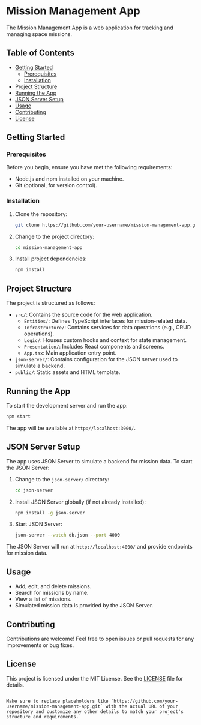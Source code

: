 # Mission Management App

The Mission Management App is a web application for tracking and managing space missions.

## Table of Contents
- [Getting Started](#getting-started)
  - [Prerequisites](#prerequisites)
  - [Installation](#installation)
- [Project Structure](#project-structure)
- [Running the App](#running-the-app)
- [JSON Server Setup](#json-server-setup)
- [Usage](#usage)
- [Contributing](#contributing)
- [License](#license)

## Getting Started

### Prerequisites

Before you begin, ensure you have met the following requirements:
- Node.js and npm installed on your machine.
- Git (optional, for version control).

### Installation

1. Clone the repository:
   ```sh
   git clone https://github.com/your-username/mission-management-app.git
   ```

2. Change to the project directory:
   ```sh
   cd mission-management-app
   ```

3. Install project dependencies:
   ```sh
   npm install
   ```

## Project Structure

The project is structured as follows:

- `src/`: Contains the source code for the web application.
  - `Entities/`: Defines TypeScript interfaces for mission-related data.
  - `Infrastructure/`: Contains services for data operations (e.g., CRUD operations).
  - `Logic/`: Houses custom hooks and context for state management.
  - `Presentation/`: Includes React components and screens.
  - `App.tsx`: Main application entry point.
- `json-server/`: Contains configuration for the JSON server used to simulate a backend.
- `public/`: Static assets and HTML template.

## Running the App

To start the development server and run the app:

```sh
npm start
```

The app will be available at `http://localhost:3000/`.

## JSON Server Setup

The app uses JSON Server to simulate a backend for mission data. To start the JSON Server:

1. Change to the `json-server/` directory:
   ```sh
   cd json-server
   ```

2. Install JSON Server globally (if not already installed):
   ```sh
   npm install -g json-server
   ```

3. Start JSON Server:
   ```sh
   json-server --watch db.json --port 4000
   ```

The JSON Server will run at `http://localhost:4000/` and provide endpoints for mission data.

## Usage

- Add, edit, and delete missions.
- Search for missions by name.
- View a list of missions.
- Simulated mission data is provided by the JSON Server.

## Contributing

Contributions are welcome! Feel free to open issues or pull requests for any improvements or bug fixes.

## License

This project is licensed under the MIT License. See the [LICENSE](LICENSE) file for details.
```

Make sure to replace placeholders like `https://github.com/your-username/mission-management-app.git` with the actual URL of your repository and customize any other details to match your project's structure and requirements.